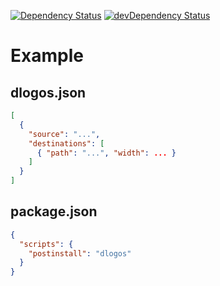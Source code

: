 [![Dependency Status](https://david-dm.org/dnode/dlogos.svg)](https://david-dm.org/dnode/dlogos)
[![devDependency Status](https://david-dm.org/dnode/dlogos/dev-status.svg)](https://david-dm.org/dnode/dlogos#info=devDependencies)

# Example
## dlogos.json
```json
[
  {
    "source": "...",
    "destinations": [
      { "path": "...", "width": ... }
    ]
  }
]
```
## package.json
```json
{
  "scripts": {
    "postinstall": "dlogos"
  }
}
```
